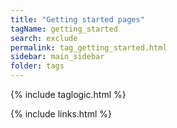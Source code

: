 ```yaml
---
title: "Getting started pages"
tagName: getting_started
search: exclude
permalink: tag_getting_started.html
sidebar: main_sidebar
folder: tags
---
```

{% include taglogic.html %}

{% include links.html %}
